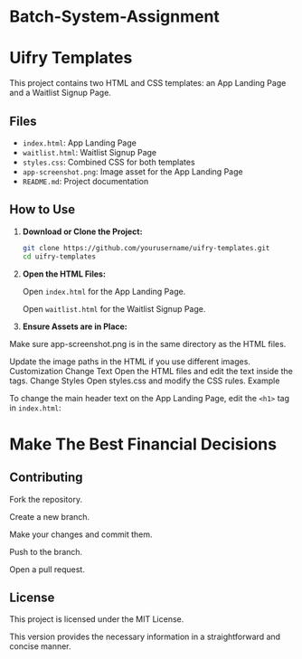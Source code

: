 # Batch-System-Assignment

# Uifry Templates

This project contains two HTML and CSS templates: an App Landing Page and a Waitlist Signup Page.

## Files

- `index.html`: App Landing Page
- `waitlist.html`: Waitlist Signup Page
- `styles.css`: Combined CSS for both templates
- `app-screenshot.png`: Image asset for the App Landing Page
- `README.md`: Project documentation

## How to Use

1. **Download or Clone the Project:**
   ```bash
   git clone https://github.com/yourusername/uifry-templates.git
   cd uifry-templates
2. **Open the HTML Files:**

   Open  `index.html` for the App Landing Page.
   
   Open `waitlist.html` for the Waitlist Signup Page.


4. **Ensure Assets are in Place:**

Make sure app-screenshot.png is in the same directory as the HTML files.

Update the image paths in the HTML if you use different images.
Customization
Change Text
Open the HTML files and edit the text inside the tags.
Change Styles
Open styles.css and modify the CSS rules.
Example

To change the main header text on the App Landing Page, edit the `<h1>` tag in `index.html`:

<h1>Make The Best Financial Decisions</h1>

<h2> Contributing </h2>

Fork the repository.

Create a new branch.

Make your changes and commit them.

Push to the branch.

Open a pull request.


<h2> License </h2>

This project is licensed under the MIT License.


This version provides the necessary information in a straightforward and concise manner.




